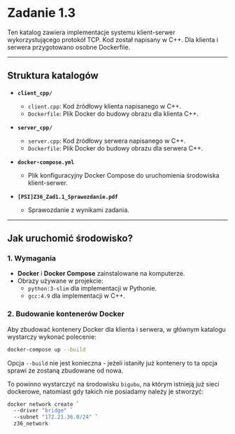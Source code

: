 # Zadanie 1.3

Ten katalog zawiera implementacje systemu klient-serwer wykorzystującego protokół TCP. Kod został napisany w C++. Dla klienta i serwera przygotowano osobne Dockerfile.

---

## Struktura katalogów

- **`client_cpp/`**  
  - `client.cpp`: Kod źródłowy klienta napisanego w C++.
  - `Dockerfile`: Plik Docker do budowy obrazu dla klienta C++.

- **`server_cpp/`**  
  - `server.cpp`: Kod źródłowy serwera napisanego w C++.
  - `Dockerfile`: Plik Docker do budowy obrazu dla serwera C++.

- **`docker-compose.yml`**  
  - Plik konfiguracyjny Docker Compose do uruchomienia środowiska klient-serwer.

- **`[PSI]Z36_Zad1.1_Sprawozdanie.pdf`**  
  - Sprawozdanie z wynikami zadania.

---

## Jak uruchomić środowisko?

### 1. Wymagania

- **Docker** i **Docker Compose** zainstalowane na komputerze.
- Obrazy używane w projekcie:
  - `python:3-slim` dla implementacji w Pythonie.
  - `gcc:4.9` dla implementacji w C++.

### 2. Budowanie kontenerów Docker

Aby zbudować kontenery Docker dla klienta i serwera, w głównym katalogu wystarczy wykonać polecenie:
```bash
docker-compose up --build
```
Opcja `--build` nie jest konieczna - jeżeli istaniły już kontenery to ta opcja sprawi że zostaną zbudowane od nowa.


To powinno wystarczyć na środowisku `bigubu`, na którym istnieją już sieci dockerowe,
natomiast gdy takich nie posiadamy należy je stworzyć:
```bash
docker network create `
  --driver "bridge" `
  --subnet "172.21.36.0/24" `
  z36_network
```